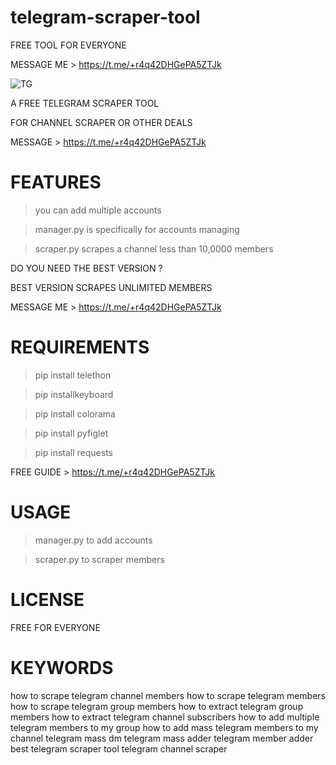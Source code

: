 # telegram-scraper-tool
FREE TOOL FOR EVERYONE

MESSAGE ME > https://t.me/+r4q42DHGePA5ZTJk

![TG](https://user-images.githubusercontent.com/125784563/221007662-026096e3-9a63-4c73-b5e9-00f178a89644.jpeg)


A FREE TELEGRAM SCRAPER TOOL

FOR CHANNEL SCRAPER OR OTHER DEALS

MESSAGE > https://t.me/+r4q42DHGePA5ZTJk

# FEATURES
> you can add multiple accounts

> manager.py is specifically for accounts managing

> scraper.py scrapes a channel less than 10,0000 members


DO YOU NEED THE BEST VERSION ?

BEST VERSION SCRAPES UNLIMITED MEMBERS

MESSAGE ME > https://t.me/+r4q42DHGePA5ZTJk


# REQUIREMENTS
> pip install telethon

> pip installkeyboard

> pip install colorama

> pip install pyfiglet

> pip install requests


FREE GUIDE > https://t.me/+r4q42DHGePA5ZTJk

# USAGE 
> manager.py to add accounts

> scraper.py to scraper members


# LICENSE

FREE FOR EVERYONE


# KEYWORDS

how to scrape telegram channel members how to scrape telegram members how to scrape telegram group members how to extract telegram group members how to extract telegram channel subscribers how to add multiple telegram members to my group how to add mass telegram members to my channel telegram mass dm telegram mass adder telegram member adder best telegram scraper tool telegram channel scraper
